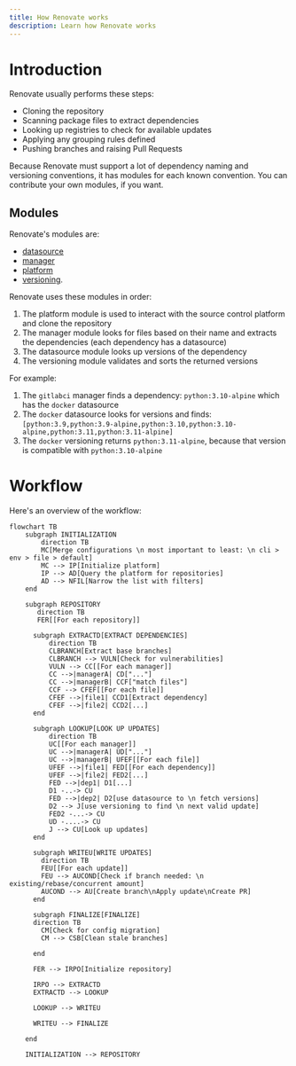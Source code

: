 ```yaml
---
title: How Renovate works
description: Learn how Renovate works
---
```


# Introduction

Renovate usually performs these steps:

- Cloning the repository
- Scanning package files to extract dependencies
- Looking up registries to check for available updates
- Applying any grouping rules defined
- Pushing branches and raising Pull Requests

Because Renovate must support a lot of dependency naming and versioning conventions, it has modules for each known convention.
You can contribute your own modules, if you want.

## Modules

Renovate's modules are:

- [datasource](../modules/datasource/index.md)
- [manager](../modules/manager/index.md)
- [platform](../modules/platform/index.md)
- [versioning](../modules/versioning.md).

Renovate uses these modules in order:

1. The platform module is used to interact with the source control platform and clone the repository
1. The manager module looks for files based on their name and extracts the dependencies (each dependency has a datasource)
1. The datasource module looks up versions of the dependency
1. The versioning module validates and sorts the returned versions

For example:

1. The `gitlabci` manager finds a dependency: `python:3.10-alpine` which has the `docker` datasource
2. The `docker` datasource looks for versions and finds: `[python:3.9,python:3.9-alpine,python:3.10,python:3.10-alpine,python:3.11,python:3.11-alpine]`
3. The `docker` versioning returns `python:3.11-alpine`, because that version is compatible with `python:3.10-alpine`

# Workflow

Here's an overview of the workflow:

```mermaid
flowchart TB
    subgraph INITIALIZATION
        direction TB
        MC[Merge configurations \n most important to least: \n cli > env > file > default]
        MC --> IP[Initialize platform]
        IP --> AD[Query the platform for repositories]
        AD --> NFIL[Narrow the list with filters]
    end

    subgraph REPOSITORY
       direction TB
       FER[[For each repository]]

      subgraph EXTRACTD[EXTRACT DEPENDENCIES]
          direction TB
          CLBRANCH[Extract base branches]
          CLBRANCH --> VULN[Check for vulnerabilities]
          VULN --> CC[[For each manager]]
          CC -->|managerA| CD["..."]
          CC -->|managerB| CCF["match files"]
          CCF --> CFEF[[For each file]]
          CFEF -->|file1| CCD1[Extract dependency]
          CFEF -->|file2| CCD2[...]
      end

      subgraph LOOKUP[LOOK UP UPDATES]
          direction TB
          UC[[For each manager]]
          UC -->|managerA| UD["..."]
          UC -->|managerB| UFEF[[For each file]]
          UFEF -->|file1| FED[[For each dependency]]
          UFEF -->|file2| FED2[...]
          FED -->|dep1| D1[...]
          D1 -..-> CU
          FED -->|dep2| D2[use datasource to \n fetch versions]
          D2 --> J[use versioning to find \n next valid update]
          FED2 -...-> CU
          UD -....-> CU
          J --> CU[Look up updates]
      end

      subgraph WRITEU[WRITE UPDATES]
        direction TB
        FEU[[For each update]]
        FEU --> AUCOND[Check if branch needed: \n existing/rebase/concurrent amount]
        AUCOND --> AU[Create branch\nApply update\nCreate PR]
      end

      subgraph FINALIZE[FINALIZE]
      direction TB
        CM[Check for config migration]
        CM --> CSB[Clean stale branches]

      end

      FER --> IRPO[Initialize repository]

      IRPO --> EXTRACTD
      EXTRACTD --> LOOKUP

      LOOKUP --> WRITEU

      WRITEU --> FINALIZE

    end

    INITIALIZATION --> REPOSITORY
```
